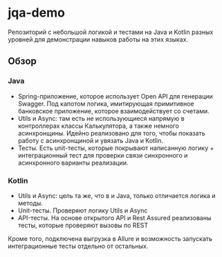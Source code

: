 # jqa-demo
Репозиторий с небольшой логикой и тестами на Java и Kotlin разных уровней для демонстрации навыков работы на этих языках.

## Обзор

### Java

- Spring-приложение, которое использует Open API для генерации Swagger. Под капотом логика, имитирующая
примитивное банковское приложение, которое взаимодействует со счетами. 
- Utils и Async: там есть не использующиеся напрямую в контроллерах классы Калькулятора, а также немного асинхронщины.
Идейно реализовано для того, чтобы показать работу с асинхронщиной и увязать Java и Kotlin.
- Тесты. Есть unit-тесты, которые покрывают написанную логику + интеграционный тест для проверки связи синхронного и
асинхронного варианты реализации.

### Kotlin

- Utils и Async: цель та же, что в и Java, только отличается логика и методы.
- Unit-тесты. Проверяют логику Utils и Async
- API-тесты. На основе открытого API и Rest Assured реализованы тесты, которые проверяют вызовы по REST

Кроме того, подключена выгрузка в Allure и возможность запускать интеграционные тесты отдельно от остальных.